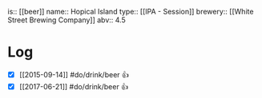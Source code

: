 is:: [[beer]]
name:: Hopical Island
type:: [[IPA - Session]]
brewery:: [[White Street Brewing Company]]
abv:: 4.5

# Log
- [x] [[2015-09-14]] #do/drink/beer 👍
- [x] [[2017-06-21]] #do/drink/beer 👍
